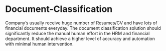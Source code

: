 # Document-Classification
Company’s usually receive huge number of Resumes/CV and have lots of financial documents everyday. The document classification solution should significantly reduce the manual human effort in the HRM and financial department. It should achieve a higher level of accuracy and automation with minimal human intervention.
